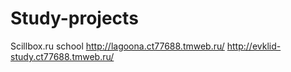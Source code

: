 # Study-projects
Scillbox.ru school
http://lagoona.ct77688.tmweb.ru/
http://evklid-study.ct77688.tmweb.ru/
